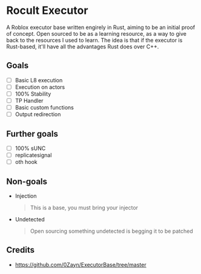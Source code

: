 # Rocult Executor

A Roblox executor base written engirely in Rust, aiming to be an initial proof of concept. Open sourced to be as a learning resource, as a way to give back to the resources I used to learn. The idea is that if the executor is Rust-based, it'll have all
the advantages Rust does over C++.

## Goals

- [ ] Basic L8 execution
- [ ] Execution on actors
- [ ] 100% Stability
- [ ] TP Handler
- [ ] Basic custom functions
- [ ] Output redirection

## Further goals

- [ ] 100% sUNC
- [ ] replicatesignal
- [ ] oth hook

## Non-goals

- Injection
    > This is a base, you must bring your injector
- Undetected
    > Open sourcing something undetected is begging it to be patched

## Credits

- https://github.com/0Zayn/ExecutorBase/tree/master
